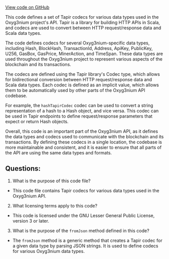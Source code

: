 [View code on GitHub](https://github.com/oxyg3nium/oxyg3nium/api/src/main/scala/org/oxyg3nium/api/TapirCodecs.scala)

This code defines a set of Tapir codecs for various data types used in the Oxyg3nium project's API. Tapir is a library for building HTTP APIs in Scala, and codecs are used to convert between HTTP request/response data and Scala data types.

The code defines codecs for several Oxyg3nium-specific data types, including Hash, BlockHash, TransactionId, Address, ApiKey, PublicKey, U256, GasBox, GasPrice, MinerAction, and TimeSpan. These data types are used throughout the Oxyg3nium project to represent various aspects of the blockchain and its transactions.

The codecs are defined using the Tapir library's Codec type, which allows for bidirectional conversion between HTTP request/response data and Scala data types. Each codec is defined as an implicit value, which allows them to be automatically used by other parts of the Oxyg3nium API codebase.

For example, the `hashTapirCodec` codec can be used to convert a string representation of a hash to a Hash object, and vice versa. This codec can be used in Tapir endpoints to define request/response parameters that expect or return Hash objects.

Overall, this code is an important part of the Oxyg3nium API, as it defines the data types and codecs used to communicate with the blockchain and its transactions. By defining these codecs in a single location, the codebase is more maintainable and consistent, and it is easier to ensure that all parts of the API are using the same data types and formats.
## Questions: 
 1. What is the purpose of this code file?
- This code file contains Tapir codecs for various data types used in the Oxyg3nium API.

2. What licensing terms apply to this code?
- This code is licensed under the GNU Lesser General Public License, version 3 or later.

3. What is the purpose of the `fromJson` method defined in this code?
- The `fromJson` method is a generic method that creates a Tapir codec for a given data type by parsing JSON strings. It is used to define codecs for various Oxyg3nium data types.